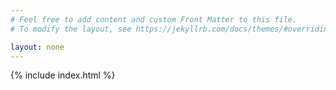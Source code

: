 ```yaml
---
# Feel free to add content and custom Front Matter to this file.
# To modify the layout, see https://jekyllrb.com/docs/themes/#overriding-theme-defaults

layout: none
---
```


{% include index.html %}